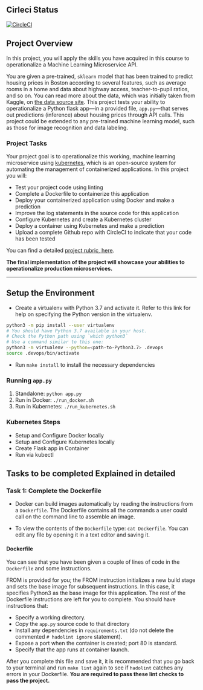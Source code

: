 ## Cirleci Status
[![CircleCI](https://dl.circleci.com/status-badge/img/gh/Bernado6/Udacity-Project4-DevOps/tree/master.svg?style=svg)](https://dl.circleci.com/status-badge/redirect/gh/Bernado6/Udacity-Project4-DevOps/tree/master)

## Project Overview

In this project, you will apply the skills you have acquired in this course to operationalize a Machine Learning Microservice API. 

You are given a pre-trained, `sklearn` model that has been trained to predict housing prices in Boston according to several features, such as average rooms in a home and data about highway access, teacher-to-pupil ratios, and so on. You can read more about the data, which was initially taken from Kaggle, on [the data source site](https://www.kaggle.com/c/boston-housing). This project tests your ability to operationalize a Python flask app—in a provided file, `app.py`—that serves out predictions (inference) about housing prices through API calls. This project could be extended to any pre-trained machine learning model, such as those for image recognition and data labeling.

### Project Tasks

Your project goal is to operationalize this working, machine learning microservice using [kubernetes](https://kubernetes.io/), which is an open-source system for automating the management of containerized applications. In this project you will:
* Test your project code using linting
* Complete a Dockerfile to containerize this application
* Deploy your containerized application using Docker and make a prediction
* Improve the log statements in the source code for this application
* Configure Kubernetes and create a Kubernetes cluster
* Deploy a container using Kubernetes and make a prediction
* Upload a complete Github repo with CircleCI to indicate that your code has been tested

You can find a detailed [project rubric, here](https://review.udacity.com/#!/rubrics/2576/view).

**The final implementation of the project will showcase your abilities to operationalize production microservices.**

---

## Setup the Environment

* Create a virtualenv with Python 3.7 and activate it. Refer to this link for help on specifying the Python version in the virtualenv. 
```bash
python3 -m pip install --user virtualenv
# You should have Python 3.7 available in your host. 
# Check the Python path using `which python3`
# Use a command similar to this one:
python3 -m virtualenv --python=<path-to-Python3.7> .devops
source .devops/bin/activate
```
* Run `make install` to install the necessary dependencies

### Running `app.py`

1. Standalone:  `python app.py`
2. Run in Docker:  `./run_docker.sh`
3. Run in Kubernetes:  `./run_kubernetes.sh`

### Kubernetes Steps

* Setup and Configure Docker locally
* Setup and Configure Kubernetes locally
* Create Flask app in Container
* Run via kubectl

## Tasks to be completed Explained in detailed

### Task 1: Complete the Dockerfile
* Docker can build images automatically by reading the instructions from a `Dockerfile`. The Dockerfile contains all the commands a user could call on the command line to assemble an image.     

* To view the contents of the `Dockerfile` type: `cat Dockerfile`. You can edit any file by opening it in a text editor and saving it.

#### Dockerfile
You can see that you have been given a couple of lines of code in the `Dockerfile` and some instructions.

FROM is provided for you; the FROM instruction initializes a new build stage and sets the base image for subsequent instructions. In this case, it specifies Python3 as the base image for this application. The rest of the Dockerfile instructions are left for you to complete. You should have instructions that:

 * Specify a working directory.
 * Copy the `app.py` source code to that directory
 * Install any dependencies in `requirements.txt` (do not delete the commented   `# hadolint ignore` statement).
 * Expose a port when the container is created; port 80 is standard.
 * Specify that the app runs at container launch.

After you complete this file and save it, it is recommended that you go back to your terminal and run `make lint` again to see if `hadolint` catches any errors in your Dockerfile. **You are required to pass these lint checks to pass the project.**
